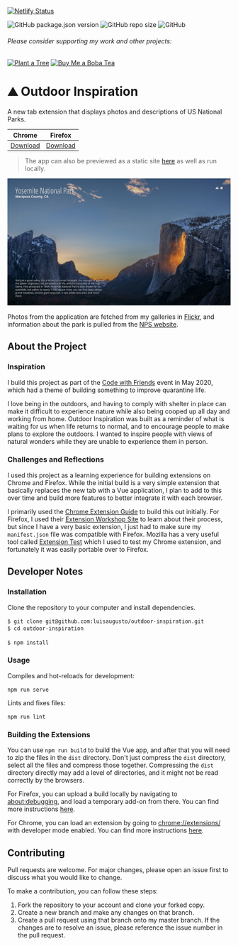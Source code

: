 [![Netlify Status](https://api.netlify.com/api/v1/badges/19780833-4df2-4e2d-acc1-6fcb6b21ce97/deploy-status)](https://app.netlify.com/sites/outdoor-inspiration/deploys)

![GitHub package.json version](https://img.shields.io/github/package-json/v/luisaugusto/outdoor-inspiration/main)
![GitHub repo size](https://img.shields.io/github/repo-size/luisaugusto/outdoor-inspiration/main)
![GitHub](https://img.shields.io/github/license/luisaugusto/outdoor-inspiration/main) 

###### Please consider supporting my work and other projects:

[![Plant a Tree](https://img.shields.io/badge/Plant%20a%20Tree-%F0%9F%8C%B3-green)](https://ecologi.com/luisaugusto)
[![Buy Me a Boba Tea](https://img.shields.io/badge/Buy%20Me%20a%20Boba%20Tea-🥤-yellow)](https://www.buymeacoffee.com/luiscodes)

# ⛰ Outdoor Inspiration

A new tab extension that displays photos and descriptions of US National Parks.

| Chrome | Firefox |
| --- | --- |
| [Download](https://chrome.google.com/webstore/detail/mjgkcdcikkpendiikknkdhanooeiohee/) | [Download](https://addons.mozilla.org/en-US/firefox/addon/outdoor-inspiration/) |

> The app can also be previewed as a static site [here](https://outdoor-inspiration.netlify.app/) as well as run locally.

![](screenshot.jpg)

Photos from the application are fetched from my galleries in [Flickr](https://www.flickr.com/photos/188326816@N04/galleries), and information about the park is pulled from the [NPS website](https://www.nps.gov/index.htm).

## About the Project

### Inspiration

I build this project as part of the [Code with Friends](https://scottkwang.github.io/CodeWithFriends-Spring2020/) event in May 2020, which had a theme of building something to improve quarantine life.

I love being in the outdoors, and having to comply with shelter in place can make it difficult to experience nature while also being cooped up all day and working from home. Outdoor Inspiration was built as a reminder of what is waiting for us when life returns to normal, and to encourage people to make plans to explore the outdoors. I wanted to inspire people with views of natural wonders while they are unable to experience them in person.

### Challenges and Reflections

I used this project as a learning experience for building extensions on Chrome and Firefox. While the initial build is a very simple extension that basically replaces the new tab with a Vue application, I plan to add to this over time and build more features to better integrate it with each browser.

I primarily used the [Chrome Extension Guide](https://developer.chrome.com/extensions) to build this out initially. For Firefox, I used their [Extension Workshop Site](https://extensionworkshop.com/) to learn about their process, but since I have a very basic extension, I just had to make sure my `manifest.json` file was compatible with Firefox. Mozilla has a very useful tool called [Extension Test](https://www.extensiontest.com/) which I used to test my Chrome extension, and fortunately it was easily portable over to Firefox.

## Developer Notes

### Installation

Clone the repository to your computer and install dependencies.

```
$ git clone git@github.com:luisaugusto/outdoor-inspiration.git
$ cd outdoor-inspiration

$ npm install
```

### Usage

Compiles and hot-reloads for development:

```
npm run serve
```

Lints and fixes files:

```
npm run lint
```

### Building the Extensions

You can use `npm run build` to build the Vue app, and after that you will need to zip the files in the `dist` directory. Don't just compress the `dist` directory, select all the files and compress those together. Compressing the `dist` directory directly may add a level of directories, and it might not be read correctly by the browsers.

For Firefox, you can upload a build locally by navigating to [about:debugging](about:debugging), and load a temporary add-on from there. You can find more instructions [here](https://extensionworkshop.com/documentation/develop/temporary-installation-in-firefox/).

For Chrome, you can load an extension by going to [chrome://extensions/](chrome://extensions/) with developer mode enabled. You can find more instructions [here](https://developer.chrome.com/extensions/getstarted).

## Contributing

Pull requests are welcome. For major changes, please open an issue first to discuss what you would like to change.

To make a contribution, you can follow these steps:

1. Fork the repository to your account and clone your forked copy.
2. Create a new branch and make any changes on that branch.
3. Create a pull request using that branch onto my master branch. If the changes are to resolve an issue, please reference the issue number in the pull request.
